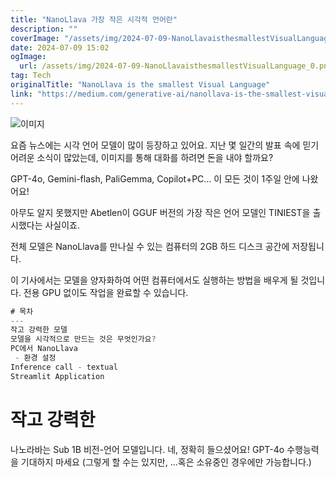 ```yaml
---
title: "NanoLlava 가장 작은 시각적 언어란"
description: ""
coverImage: "/assets/img/2024-07-09-NanoLlavaisthesmallestVisualLanguage_0.png"
date: 2024-07-09 15:02
ogImage:
  url: /assets/img/2024-07-09-NanoLlavaisthesmallestVisualLanguage_0.png
tag: Tech
originalTitle: "NanoLlava is the smallest Visual Language"
link: "https://medium.com/generative-ai/nanollava-is-the-smallest-visual-language-9b89b139eadf"
---
```


![이미지](/assets/img/2024-07-09-NanoLlavaisthesmallestVisualLanguage_0.png)

요즘 뉴스에는 시각 언어 모델이 많이 등장하고 있어요. 지난 몇 일간의 발표 속에 믿기 어려운 소식이 많았는데, 이미지를 통해 대화를 하려면 돈을 내야 할까요?

GPT-4o, Gemini-flash, PaliGemma, Copilot+PC… 이 모든 것이 1주일 안에 나왔어요!

아무도 알지 못했지만 Abetlen이 GGUF 버전의 가장 작은 언어 모델인 TINIEST을 출시했다는 사실이죠.

<div class="content-ad"></div>

전체 모델은 NanoLlava를 만나실 수 있는 컴퓨터의 2GB 하드 디스크 공간에 저장됩니다.

이 기사에서는 모델을 양자화하여 어떤 컴퓨터에서도 실행하는 방법을 배우게 될 것입니다. 전용 GPU 없이도 작업을 완료할 수 있습니다.

```js
# 목차
---
작고 강력한 모델
모델을 시각적으로 만드는 것은 무엇인가요?
PC에서 NanoLlava
 - 환경 설정
Inference call - textual
Streamlit Application
```

# 작고 강력한

<div class="content-ad"></div>

나노라바는 Sub 1B 비전-언어 모델입니다. 네, 정확히 들으셨어요! GPT-4o 수행능력을 기대하지 마세요 (그렇게 할 수는 있지만, ...혹은 소유중인 경우에만 가능합니다.)
